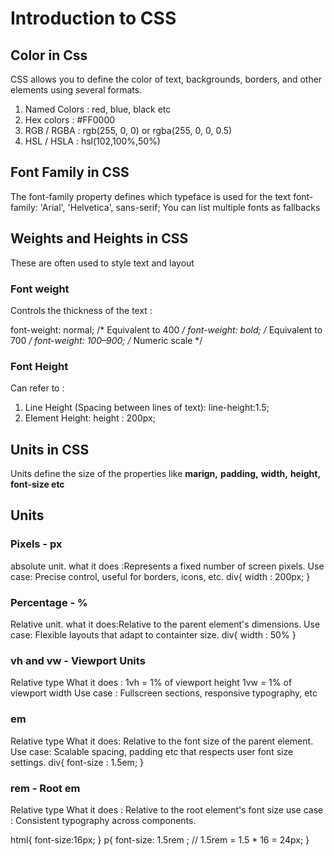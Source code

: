 # Introduction to CSS

## Color in Css
CSS allows you to define the color of text, backgrounds, borders, and other elements using several formats.
1. Named Colors : red, blue, black etc 
2. Hex colors : #FF0000 
3. RGB / RGBA : rgb(255, 0, 0)  or rgba(255, 0, 0, 0.5)
4. HSL / HSLA : hsl(102,100%,50%)

## Font Family in CSS
The font-family property defines which typeface is used for the text 
font-family: 'Arial', 'Helvetica', sans-serif;
 You can list multiple fonts as fallbacks


## Weights and Heights in CSS
These are often used to style text and layout 

### Font weight
Controls the thickness of the text :

font-weight: normal;     /* Equivalent to 400 */
font-weight: bold;       /* Equivalent to 700 */
font-weight: 100–900;    /* Numeric scale */

### Font Height
Can refer to :
1. Line Height (Spacing between lines of text):
  line-height:1.5;
2. Element Height:
   height : 200px;

## Units in CSS
Units define the size of the properties like **marign,** **padding,** **width,** **height,** **font-size etc**

## Units

### Pixels - px
absolute unit.
what it does :Represents a fixed number of screen pixels.
Use case: Precise control, useful for borders, icons, etc.
   div{
    width : 200px;
   }

### Percentage - %
Relative unit.
what it does:Relative to the parent element's dimensions.
Use case: Flexible layouts that adapt to containter size.
    div{
      width : 50%
    }

### vh and vw - Viewport Units
Relative type
What it does : 
    1vh = 1% of viewport height
    1vw = 1% of viewport width
Use case :
 Fullscreen sections, responsive typography, etc 


### em 
Relative type
What it does: Relative to the font size of the parent element.
Use case: Scalable spacing, padding etc that respects user font size settings.
           div{
            font-size : 1.5em;
           }

### rem - Root em
Relative type
What it does : Relative to the root element's font size
use case : Consistent typography across components.

  html{
    font-size:16px;
  }
 p{
  font-size: 1.5rem ; // 1.5rem = 1.5 * 16 = 24px;
 }